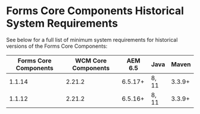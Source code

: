 # Forms Core Components Historical System Requirements

See below for a full list of minimum system requirements for historical versions of the Forms Core Components:

| Forms Core Components | WCM Core Components | AEM 6.5 | Java  | Maven  |  
|-----------------------|---------------------|---------| ----- | ------ |
| 1.1.14                | 2.21.2              | 6.5.17+ | 8, 11 | 3.3.9+
| 1.1.12                | 2.21.2              | 6.5.16+ | 8, 11 | 3.3.9+ |
 


